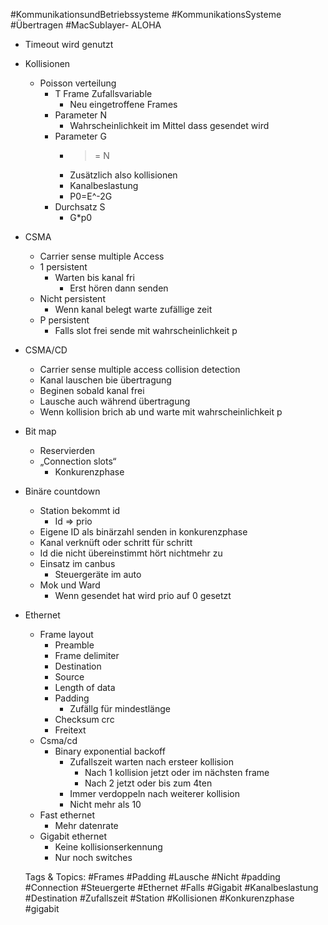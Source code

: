  #KommunikationsundBetriebssysteme #KommunikationsSysteme #Übertragen #MacSublayer- ALOHA
  - Timeout wird genutzt
  - Kollisionen
    - Poisson verteilung
      - T Frame Zufallsvariable
        - Neu eingetroffene Frames
      - Parameter N 
        - Wahrscheinlichkeit im Mittel dass gesendet wird
      - Parameter G
        - >= N
        - Zusätzlich also kollisionen
        - Kanalbeslastung
        - P0=E^-2G
      - Durchsatz S
        - G*p0
- CSMA
  - Carrier sense multiple Access
  - 1 persistent
    - Warten bis kanal fri
      - Erst hören dann senden
  - Nicht persistent
    - Wenn kanal belegt warte zufällige zeit
  - P persistent
    - Falls slot frei sende mit wahrscheinlichkeit p
- CSMA/CD
  - Carrier sense multiple access collision detection
  - Kanal lauschen  bie übertragung
  - Beginen sobald kanal frei
  - Lausche auch während übertragung
  - Wenn kollision brich ab und warte mit wahrscheinlichkeit p
- Bit map
  - Reservierden
  - „Connection slots“
    - Konkurenzphase
- Binäre countdown
  - Station bekommt id
    - Id => prio
  - Eigene ID als binärzahl senden in konkurenzphase
  - Kanal verknüft oder schritt für schritt 
  - Id die nicht übereinstimmt hört nichtmehr zu
  - Einsatz im canbus 
    - Steuergeräte im auto
  - Mok und Ward
    - Wenn gesendet hat wird prio auf 0 gesetzt
- Ethernet
  - Frame layout
    - Preamble
    - Frame delimiter
    - Destination
    - Source
    - Length of data
    - Padding
      - Zufällg für mindestlänge
    - Checksum crc
    - Freitext
  - Csma/cd
    - Binary exponential backoff
      - Zufallszeit warten nach ersteer kollision
        - Nach 1 kollision jetzt oder im nächsten frame
        - Nach 2 jetzt oder bis zum 4ten
      - Immer verdoppeln nach weiterer kollision
      - Nicht mehr als 10
  - Fast ethernet
    - Mehr datenrate
  - Gigabit ethernet
    - Keine kollisionserkennung 
    - Nur noch switches

   Tags & Topics:
   #Frames
   #Padding
   #Lausche
   #Nicht
   #padding
   #Connection
   #Steuergerte
   #Ethernet
   #Falls
   #Gigabit
   #Kanalbeslastung
   #Destination
   #Zufallszeit
   #Station
   #Kollisionen
   #Konkurenzphase
   #gigabit
